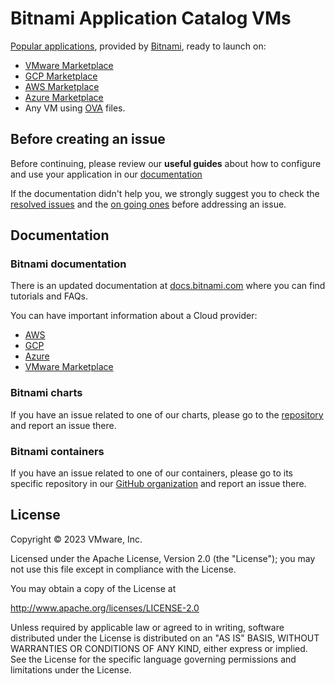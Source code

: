 # Bitnami Application Catalog VMs

[Popular applications](https://bitnami.com/stacks), provided by [Bitnami](https://bitnami.com), ready to launch on:

* [VMware Marketplace](https://marketplace.cloud.vmware.com/)
* [GCP Marketplace](https://bitnami.com/partners/google)
* [AWS Marketplace](https://bitnami.com/partners/aws)
* [Azure Marketplace](https://bitnami.com/partners/azure)
* Any VM using [OVA](https://bitnami.com/stacks/virtual-machine) files.

## Before creating an issue

Before continuing, please review our **useful guides** about how to configure and use your application in our [documentation](https://docs.bitnami.com/general/apps/)

If the documentation didn't help you, we strongly suggest you to check the [resolved issues](https://github.com/bitnami/vms/issues?q=is%3Aissue+is%3Aclosed) and the [on going ones](https://github.com/bitnami/vms/issues) before addressing an issue.

## Documentation

### Bitnami documentation

There is an updated documentation at [docs.bitnami.com](https://docs.bitnami.com/) where you can find tutorials and FAQs.

You can have important information about a Cloud provider:

* [AWS](https://docs.bitnami.com/aws/)
* [GCP](https://docs.bitnami.com/google/)
* [Azure](https://docs.bitnami.com/azure/)
* [VMware Marketplace](https://docs.bitnami.com/vmware-marketplace/)

### Bitnami charts

If you have an issue related to one of our charts, please go to the [repository](https://github.com/bitnami/charts/issues) and report an issue there.

### Bitnami containers

If you have an issue related to one of our containers, please go to its specific repository in our [GitHub organization](https://github.com/bitnami/) and report an issue there.

## License

Copyright &copy; 2023 VMware, Inc.

Licensed under the Apache License, Version 2.0 (the "License"); you may not use this file except in compliance with the License.

You may obtain a copy of the License at

<http://www.apache.org/licenses/LICENSE-2.0>

Unless required by applicable law or agreed to in writing, software distributed under the License is distributed on an "AS IS" BASIS, WITHOUT WARRANTIES OR CONDITIONS OF ANY KIND, either express or implied.
See the License for the specific language governing permissions and limitations under the License.
